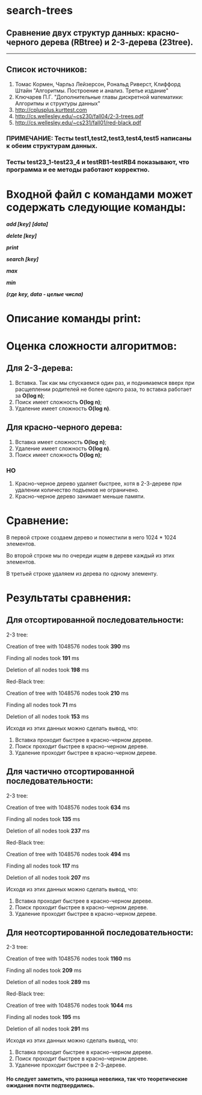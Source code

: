 # search-trees

## Сравнение двух структур данных: красно-черного дерева (RBtree) и 2-3-дерева (23tree).
-------------------
## Список источников:
1. Томас Кормен, Чарльз Лейзерсон, Рональд Риверст, Клиффорд Штайн "Алгоритмы. Построение и анализ. Третье издание"
2. Ключарев П.Г. "Дополнительные главы дискретной математики: Алгоритмы и структуры данных"
3. http://cplusplus.kurttest.com
4. http://cs.wellesley.edu/~cs230/fall04/2-3-trees.pdf
5. http://cs.wellesley.edu/~cs231/fall01/red-black.pdf



### ПРИМЕЧАНИЕ: Тесты test1,test2,test3,test4,test5 написаны к обеим структурам данных. 
### Тесты test23_1-test23_4 и testRB1-testRB4 показывают, что программа и ее методы работают корректно.

# Входной файл с командами может содержать следующие команды:

***add [key]*** ***[data]***

***delete [key]***

***print***

***search [key]***

***max***

***min***

***(где key, data - целые числа)***

# Описание команды print:


# Оценка сложности алгоритмов:
## Для 2-3-дерева:
1.	Вставка.
    Так как мы спускаемся один раз, и поднимаемся вверх при расщеплении родителей не более одного раза, то вставка работает за **O(log n)**;
2.	Поиск имеет сложность **O(log n)**;
3.	Удаление имеет сложность **O(log n)**.

## Для красно-черного дерева:
1.	Вставка имеет сложность **O(log n)**;
2.	Удаление имеет сложность **O(log n)**.
3.	Поиск имеет сложность **O(log n)**;

### НО

1.	Красно-черное дерево удаляет быстрее, хотя в 2-3-дереве при удалении количество подъемов не ограничено.
2.	Красно-черное дерево занимает меньше памяти.

# Сравнение:
 
В первой строке создаем дерево и поместили в него 1024 * 1024 элементов. 

Во второй строке мы по очереди ищем в дереве каждый из этих элементов.

В третьей строке удаляем из дерева по одному элементу.

# Результаты сравнения:
 
##  Для отсортированной последовательности:

2-3 tree:

Creation of tree with 1048576 nodes took **390** ms

Finding all nodes took **191** ms

Deletion of all nodes took **198** ms

Red-Black tree:

Creation of tree with 1048576 nodes took **210** ms

Finding all nodes took **71** ms

Deletion of all nodes took **153** ms


Исходя из этих данных можно сделать вывод, что: 
1. Вставка проходит быстрее в красно-черном дереве.
2. Поиск проходит быстрее в красно-черном дереве.
3. Удаление проходит быстрее в красно-черном дереве.


##  Для частично отсортированной последовательности:

2-3 tree:

Creation of tree with 1048576 nodes took **634** ms

Finding all nodes took **135** ms

Deletion of all nodes took **237** ms

Red-Black tree:

Creation of tree with 1048576 nodes took **494** ms

Finding all nodes took **117** ms

Deletion of all nodes took **207** ms


Исходя из этих данных можно сделать вывод, что: 
1. Вставка проходит быстрее в красно-черном дереве.
2. Поиск проходит быстрее в красно-черном дереве.
3. Удаление проходит быстрее в красно-черном дереве.


##  Для неотсортированной последовательности:

2-3 tree:

Creation of tree with 1048576 nodes took **1160** ms

Finding all nodes took **209** ms

Deletion of all nodes took **289** ms

Red-Black tree:

Creation of tree with 1048576 nodes took **1044** ms

Finding all nodes took **195** ms

Deletion of all nodes took **291** ms


Исходя из этих данных можно сделать вывод, что: 
1. Вставка проходит быстрее в красно-черном дереве.
2. Поиск проходит быстрее в красно-черном дереве.
3. Удаление проходит быстрее в 2-3-дереве.


#### Но следует заметить, что разница невелика, так что теоретические ожидания почти подтвердились.




